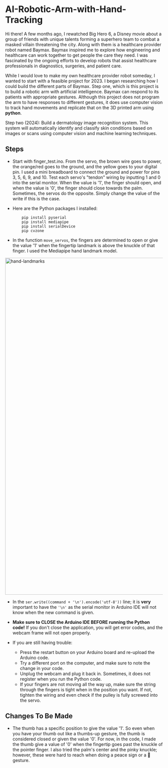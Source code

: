 # AI-Robotic-Arm-with-Hand-Tracking

Hi there! A few months ago, I rewatched Big Hero 6, a Disney movie about a group of friends with unique talents forming a superhero team to combat a masked villain threatening the city. Along with them is a healthcare provider robot named Baymax. Baymax inspired me to explore how engineering and healthcare can work together to get people the care they need. I was fascinated by the ongoing efforts to develop robots that assist healthcare professionals in diagnostics, surgeries, and patient care.

While I would love to make my own healthcare provider robot someday, I wanted to start with a feasible project for 2023. I began researching how I could build the different parts of Baymax. Step one, which is this project is to build a robotic arm with artificial intelligence. Baymax can respond to its patients with appropriate gestures. Although this project does not program the arm to have responses to different gestures, it does use computer vision to track hand movements and replicate that on the 3D printed arm using **python**. 

Step two (2024): Build a dermatology image recognition system. This system will automatically identify and classify skin conditions based on images or scans using computer vision and machine learning techniques. 


## Steps

- Start with finger_test.ino. From the servo, the brown wire goes to power, the orange/red goes to the ground, and the yellow goes to your digital pin. I used a mini breadboard to connect the ground and power for pins 3, 5, 6, 9, and 10. Test each servo's "tendon" wiring by inputting 1 and 0 into the serial monitor. When the value is '1', the finger should open, and when the value is '0', the finger should close towards the palm. Sometimes, the servos do the opposite. Simply change the value of the write if this is the case.

- Here are the Python packages I installed:
   ```
       pip install pyserial
       pip install mediapipe
       pip install serialDevice
       pip cvzone
   ```

- In the function `move_servos`, the fingers are determined to open or give the value '1' when the fingertip landmark is above the knuckle of that finger. I used the Mediapipe hand landmark model. 
<img width="1073" alt="hand-landmarks" src="https://github.com/liapia99/AI-Robotic-Arm-with-Hand-Tracking/assets/98356859/977a67f3-abdb-46c4-b090-85cb6d2fc756">

- In the `ser.write((command + '\n').encode('utf-8'))` line; it is **very** important to have the `'\n'` as the serial monitor in Arduino IDE will not know when the new command is given.

- **Make sure to CLOSE the Arduino IDE BEFORE running the Python code!** If you don't close the application, you will get error codes, and the webcam frame will not open properly.

- If you are still having trouble:
     - Press the restart button on your Arduino board and re-upload the Arduino code.
     - Try a different port on the computer, and make sure to note the change in your code.
     - Unplug the webcam and plug it back in. Sometimes, it does not register when you run the Python code.
     - If your fingers are not moving all the way up, make sure the string through the fingers is tight when in the position you want. If not,               tighten the wiring and even check if the pulley is fully screwed into the servo.

 
## Changes To Be Made

- The thumb has a specific position to give the value '1'. So even when you have your thumb out like a thumbs-up gesture, the thumb is considered closed or given the value '0'. For now, in the code, I made the thumb give a value of '0' when the fingertip goes past the knuckle of the pointer finger. I also tried the palm's center and the pinky knuckle; however, these were hard to reach when doing a peace sign or a 🤟 gesture. 
